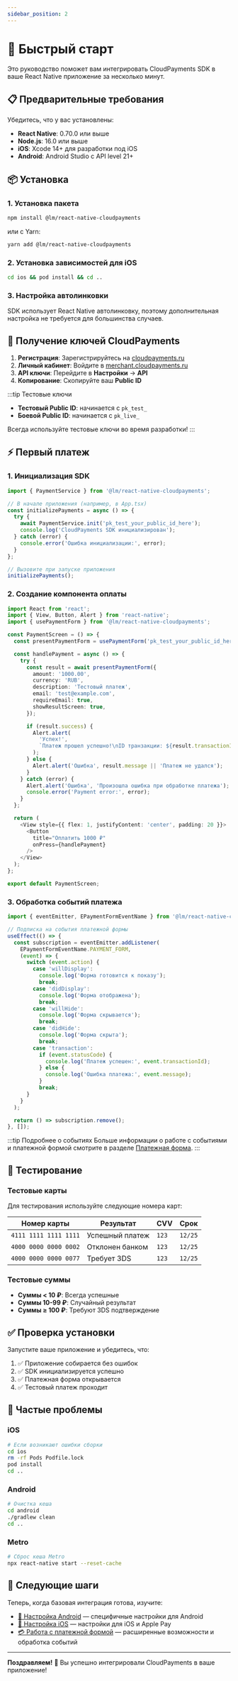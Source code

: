 ```yaml
---
sidebar_position: 2
---
```


# 🚀 Быстрый старт

Это руководство поможет вам интегрировать CloudPayments SDK в ваше React Native приложение за несколько минут.

## 📋 Предварительные требования

Убедитесь, что у вас установлены:

- **React Native**: 0.70.0 или выше
- **Node.js**: 16.0 или выше
- **iOS**: Xcode 14+ для разработки под iOS
- **Android**: Android Studio с API level 21+

## 📦 Установка

### 1. Установка пакета

```bash
npm install @lm/react-native-cloudpayments
```

или с Yarn:

```bash
yarn add @lm/react-native-cloudpayments
```

### 2. Установка зависимостей для iOS

```bash
cd ios && pod install && cd ..
```

### 3. Настройка автолинковки

SDK использует React Native автолинковку, поэтому дополнительная настройка не требуется для большинства случаев.

## 🔑 Получение ключей CloudPayments

1. **Регистрация**: Зарегистрируйтесь на [cloudpayments.ru](https://cloudpayments.ru)
2. **Личный кабинет**: Войдите в [merchant.cloudpayments.ru](https://merchant.cloudpayments.ru)
3. **API ключи**: Перейдите в **Настройки** → **API**
4. **Копирование**: Скопируйте ваш **Public ID**

:::tip Тестовые ключи
- **Тестовый Public ID**: начинается с `pk_test_`
- **Боевой Public ID**: начинается с `pk_live_`

Всегда используйте тестовые ключи во время разработки!
:::

## ⚡ Первый платеж

### 1. Инициализация SDK

```typescript
import { PaymentService } from '@lm/react-native-cloudpayments';

// В начале приложения (например, в App.tsx)
const initializePayments = async () => {
  try {
    await PaymentService.init('pk_test_your_public_id_here');
    console.log('CloudPayments SDK инициализирован');
  } catch (error) {
    console.error('Ошибка инициализации:', error);
  }
};

// Вызовите при запуске приложения
initializePayments();
```

### 2. Создание компонента оплаты

```typescript
import React from 'react';
import { View, Button, Alert } from 'react-native';
import { usePaymentForm } from '@lm/react-native-cloudpayments';

const PaymentScreen = () => {
  const presentPaymentForm = usePaymentForm('pk_test_your_public_id_here');

  const handlePayment = async () => {
    try {
      const result = await presentPaymentForm({
        amount: '1000.00',
        currency: 'RUB',
        description: 'Тестовый платеж',
        email: 'test@example.com',
        requireEmail: true,
        showResultScreen: true,
      });

      if (result.success) {
        Alert.alert(
          'Успех!', 
          `Платеж прошел успешно!\nID транзакции: ${result.transactionId}`
        );
      } else {
        Alert.alert('Ошибка', result.message || 'Платеж не удался');
      }
    } catch (error) {
      Alert.alert('Ошибка', 'Произошла ошибка при обработке платежа');
      console.error('Payment error:', error);
    }
  };

  return (
    <View style={{ flex: 1, justifyContent: 'center', padding: 20 }}>
      <Button
        title="Оплатить 1000 ₽"
        onPress={handlePayment}
      />
    </View>
  );
};

export default PaymentScreen;
```

### 3. Обработка событий платежа

```typescript
import { eventEmitter, EPaymentFormEventName } from '@lm/react-native-cloudpayments';

// Подписка на события платежной формы
useEffect(() => {
  const subscription = eventEmitter.addListener(
    EPaymentFormEventName.PAYMENT_FORM,
    (event) => {
      switch (event.action) {
        case 'willDisplay':
          console.log('Форма готовится к показу');
          break;
        case 'didDisplay':
          console.log('Форма отображена');
          break;
        case 'willHide':
          console.log('Форма скрывается');
          break;
        case 'didHide':
          console.log('Форма скрыта');
          break;
        case 'transaction':
          if (event.statusCode) {
            console.log('Платеж успешен:', event.transactionId);
          } else {
            console.log('Ошибка платежа:', event.message);
          }
          break;
      }
    }
  );

  return () => subscription.remove();
}, []);
```

:::tip Подробнее о событиях
Больше информации о работе с событиями и платежной формой смотрите в разделе [Платежная форма](./usage/payment-form).
:::

## 🧪 Тестирование

### Тестовые карты

Для тестирования используйте следующие номера карт:

| Номер карты | Результат | CVV | Срок |
|-------------|-----------|-----|------|
| `4111 1111 1111 1111` | Успешный платеж | `123` | `12/25` |
| `4000 0000 0000 0002` | Отклонен банком | `123` | `12/25` |
| `4000 0000 0000 0077` | Требует 3DS | `123` | `12/25` |

### Тестовые суммы

- **Суммы < 10 ₽**: Всегда успешные
- **Суммы 10-99 ₽**: Случайный результат
- **Суммы ≥ 100 ₽**: Требуют 3DS подтверждение

## ✅ Проверка установки

Запустите ваше приложение и убедитесь, что:

1. ✅ Приложение собирается без ошибок
2. ✅ SDK инициализируется успешно
3. ✅ Платежная форма открывается
4. ✅ Тестовый платеж проходит

## 🚨 Частые проблемы

### iOS

```bash
# Если возникают ошибки сборки
cd ios
rm -rf Pods Podfile.lock
pod install
cd ..
```

### Android

```bash
# Очистка кеша
cd android
./gradlew clean
cd ..
```

### Metro

```bash
# Сброс кеша Metro
npx react-native start --reset-cache
```

## 📱 Следующие шаги

Теперь, когда базовая интеграция готова, изучите:

- [📱 Настройка Android](./platforms/android) — специфичные настройки для Android
- [🍎 Настройка iOS](./platforms/ios) — настройки для iOS и Apple Pay
- [💳 Работа с платежной формой](./usage/payment-form) — расширенные возможности и обработка событий

---

**Поздравляем!** 🎉 Вы успешно интегрировали CloudPayments в ваше приложение! 
